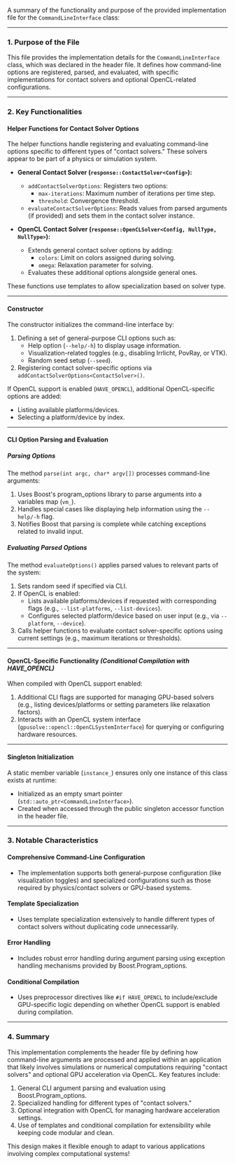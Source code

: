 A summary of the functionality and purpose of the provided implementation file for the `CommandLineInterface` class:

---

### **1. Purpose of the File**
This file provides the implementation details for the `CommandLineInterface` class, which was declared in the header file. It defines how command-line options are registered, parsed, and evaluated, with specific implementations for contact solvers and optional OpenCL-related configurations.

---

### **2. Key Functionalities**

#### **Helper Functions for Contact Solver Options**
The helper functions handle registering and evaluating command-line options specific to different types of "contact solvers." These solvers appear to be part of a physics or simulation system.

- **General Contact Solver (`response::ContactSolver<Config>`):**
  - `addContactSolverOptions`: Registers two options:
    - `max-iterations`: Maximum number of iterations per time step.
    - `threshold`: Convergence threshold.
  - `evaluateContactSolverOptions`: Reads values from parsed arguments (if provided) and sets them in the contact solver instance.

- **OpenCL Contact Solver (`response::OpenCLSolver<Config, NullType, NullType>`):**
  - Extends general contact solver options by adding:
    - `colors`: Limit on colors assigned during solving.
    - `omega`: Relaxation parameter for solving.
  - Evaluates these additional options alongside general ones.

These functions use templates to allow specialization based on solver type.

---

#### **Constructor**
The constructor initializes the command-line interface by:
1. Defining a set of general-purpose CLI options such as:
   - Help option (`--help/-h`) to display usage information.
   - Visualization-related toggles (e.g., disabling Irrlicht, PovRay, or VTK).
   - Random seed setup (`--seed`).
2. Registering contact solver-specific options via `addContactSolverOptions<ContactSolver>()`.

If OpenCL support is enabled (`HAVE_OPENCL`), additional OpenCL-specific options are added:
- Listing available platforms/devices.
- Selecting a platform/device by index.

---

#### **CLI Option Parsing and Evaluation**

##### *Parsing Options*
The method `parse(int argc, char* argv[])` processes command-line arguments:
1. Uses Boost's program_options library to parse arguments into a variables map (`vm_`).
2. Handles special cases like displaying help information using the `--help/-h` flag.
3. Notifies Boost that parsing is complete while catching exceptions related to invalid input.

##### *Evaluating Parsed Options*
The method `evaluateOptions()` applies parsed values to relevant parts of the system:
1. Sets random seed if specified via CLI.
2. If OpenCL is enabled:
   - Lists available platforms/devices if requested with corresponding flags (e.g., `--list-platforms`, `--list-devices`).
   - Configures selected platform/device based on user input (e.g., via `--platform`, `--device`).
3. Calls helper functions to evaluate contact solver-specific options using current settings (e.g., maximum iterations or thresholds).

---

#### **OpenCL-Specific Functionality** *(Conditional Compilation with HAVE_OPENCL)*
When compiled with OpenCL support enabled:
1. Additional CLI flags are supported for managing GPU-based solvers (e.g., listing devices/platforms or setting parameters like relaxation factors).
2. Interacts with an OpenCL system interface (`gpusolve::opencl::OpenCLSystemInterface`) for querying or configuring hardware resources.

---

#### **Singleton Initialization**
A static member variable (`instance_`) ensures only one instance of this class exists at runtime:
- Initialized as an empty smart pointer (`std::auto_ptr<CommandLineInterface>`).
- Created when accessed through the public singleton accessor function in the header file.

---

### **3. Notable Characteristics**

#### Comprehensive Command-Line Configuration
- The implementation supports both general-purpose configuration (like visualization toggles) and specialized configurations such as those required by physics/contact solvers or GPU-based systems.
  
#### Template Specialization
- Uses template specialization extensively to handle different types of contact solvers without duplicating code unnecessarily.

#### Error Handling
- Includes robust error handling during argument parsing using exception handling mechanisms provided by Boost.Program_options.

#### Conditional Compilation
- Uses preprocessor directives like `#if HAVE_OPENCL` to include/exclude GPU-specific logic depending on whether OpenCL support is enabled during compilation.

---

### **4. Summary**

This implementation complements the header file by defining how command-line arguments are processed and applied within an application that likely involves simulations or numerical computations requiring "contact solvers" and optional GPU acceleration via OpenCL. Key features include:

1. General CLI argument parsing and evaluation using Boost.Program_options.
2. Specialized handling for different types of "contact solvers."
3. Optional integration with OpenCL for managing hardware acceleration settings.
4. Use of templates and conditional compilation for extensibility while keeping code modular and clean.

This design makes it flexible enough to adapt to various applications involving complex computational systems!